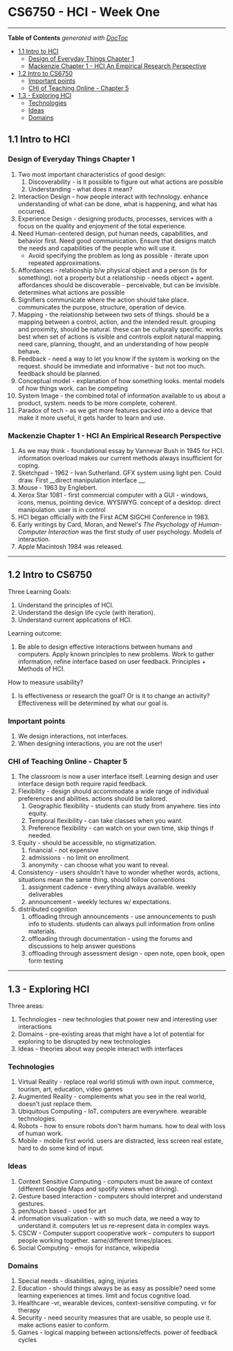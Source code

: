
# CS6750 - HCI - Week One

---

<!-- START doctoc generated TOC please keep comment here to allow auto update -->
<!-- DON'T EDIT THIS SECTION, INSTEAD RE-RUN doctoc TO UPDATE -->
**Table of Contents**  *generated with [DocToc](https://github.com/thlorenz/doctoc)*

- [1.1 Intro to HCI](#11-intro-to-hci)
  - [Design of Everyday Things Chapter 1](#design-of-everyday-things-chapter-1)
  - [Mackenzie Chapter 1 - HCI An Empirical Research Perspective](#mackenzie-chapter-1---hci-an-empirical-research-perspective)
- [1.2 Intro to CS6750](#12-intro-to-cs6750)
  - [Important points](#important-points)
  - [CHI of Teaching Online - Chapter 5](#chi-of-teaching-online---chapter-5)
- [1.3 - Exploring HCI](#13---exploring-hci)
  - [Technologies](#technologies)
  - [Ideas](#ideas)
  - [Domains](#domains)

<!-- END doctoc generated TOC please keep comment here to allow auto update -->


## 1.1 Intro to HCI

### Design of Everyday Things Chapter 1
1. Two most important characteristics of good design:
    1. Discoverability - is it possible to figure out what actions are possible
    2. Understanding - what does it mean?
2. Interaction Design - how people interact with technology. enhance understanding of what can be done, what is happening, and what has occurred.
3. Experience Design - designing products, processes, services with a focus on the quality and enjoyment of the total experience.
4. Need Human-centered design, put human needs, capabilities, and behavior first. Need good communication. Ensure that designs match the needs and capabilities of the people who will use it.
    * Avoid specifying the problem as long as possible - iterate upon repeated approximations.
5. Affordances - relationship b/w physical object and a person (is for something). not a property but a relationship - needs object + agent. affordances should be discoverable - perceivable, but can be invisible. determines what actions are possible
6. Signifiers communicate where the action should take place. communicates the purpose, structure, operation of device.
7. Mapping - the relationship between two sets of things. should be a mapping between a control, action, and the intended result. grouping and proximity, should be natural. these can be culturally specific. works best when set of actions is visible and controls exploit natural mapping. need care, planning, thought, and an understanding of how people behave.
8. Feedback - need a way to let you know if the system is working on the request. should be immediate and informative - but not too much. feedback should be planned.
9. Conceptual model - explanation of how something looks. mental models of how things work. can be competing
10. System Image - the combined total of information available to us about a product, system. needs to be more complete, coherent.
11. Paradox of tech - as we get more features packed into a device that make it more useful, it gets harder to learn and use.

### Mackenzie Chapter 1 - HCI An Empirical Research Perspective
1. As we may think - foundational essay by Vannevar Bush in 1945 for HCI. information overload makes our current methods always insufficient for coping.
2. Sketchpad - 1962 - Ivan Sutherland. GFX system using light pen. Could draw. First __direct manipulation interface __. 
3. Mouse - 1963 by Englebert. 
4. Xerox Star 1081 - first commercial computer with a GUI - windows, icons, menus, pointing device. WYSIWYG. concept of a desktop. direct manipulation. user is in control
5. HCI began officially with the First ACM SIGCHI Conference in 1983.
6. Early writings by Card, Moran, and Newel's _The Psychology of Human-Computer Interaction_ was the first study of user psychology. Models of interaction.
7. Apple Macintosh 1984 was released. 
---
## 1.2 Intro to CS6750
Three Learning Goals:
1. Understand the principles of HCI.
2. Understand the design life cycle (with iteration).
3. Understand current applications of HCI.

Learning outcome:
1. Be able to design effective interactions between humans and computers. Apply known principles to new problems. Work to gather information, refine interface based on user feedback. Principles + Methods of HCI.

How to measure usability?
1. Is effectiveness or research the goal? Or is it to change an activity? Effectiveness will be determined by what our goal is.

### Important points
1. We design interactions, not interfaces.
2. When designing interactions, you are not the user!

### CHI of Teaching Online - Chapter 5
1. The classroom is now a user interface itself. Learning design and user interface design both require rapid feedback.
2. Flexibility - design should accommodate a wide range of individual preferences and abilities. actions should be tailored. 
    1. Geographic flexibility - students can study from anywhere. ties into equity.
    2. Temporal flexibility - can take classes when you want.
    3. Preference flexibility - can watch on your own time, skip things if needed.
3. Equity - should be accessible, no stigmatization. 
    1. financial - not expensive
    2. admissions - no limit on enrollment.
    3. anonymity - can choose what you want to reveal.
4. Consistency - users shouldn't have to wonder whether words, actions, situations mean the same thing. should follow conventions
    1. assignment cadence - everything always available. weekly deliverables
    2. announcement - weekly lectures w/ expectations.
5. distributed cognition
    1. offloading through announcements - use announcements to push info to students. students can always pull information from online materials.
    2. offloading through documentation - using the forums and discussions to help answer questions
    3. offloading through assessment design - open note, open book, open form testing


---

## 1.3 - Exploring HCI

Three areas:
1. Technologies - new technologies that power new and interesting user interactions
2. Domains - pre-existing areas that might have a lot of potential for exploring to be disrupted by new technologies
3. Ideas - theories about way people interact with interfaces


### Technologies
1. Virtual Reality - replace real world stimuli with own input. commerce, tourism, art, education, video games
2. Augmented Reality - complements what you see in the real world, doesn't just replace them.
3. Ubiquitous Computing - IoT. computers are everywhere. wearable technologies.
4. Robots - how to ensure robots don't harm humans. how to deal with loss of human work.
5. Mobile - mobile first world. users are distracted, less screen real estate, hard to do some kind of input.

### Ideas
1. Context Sensitive Computing - computers must be aware of context (different Google Maps and spotify views when driving).
2. Gesture based interaction - computers should interpret and understand gestures. 
3. pen/touch based - used for art
4. information visualization - with so much data, we need a way to understand it. computers let us re-represent data in complex ways.
5. CSCW - Computer support cooperative work - computers to support people working together. same/different times/places.
6. Social Computing - emojis for instance, wikipedia


### Domains
1. Special needs - disabilities, aging, injuries
2. Education - should things always be as easy as possible? need some learning experiences at times. limit and focus cognitive load.
3. Healthcare -vr, wearable devices, context-sensitive computing. vr for therapy
4. Security - need security measures that are usable, so people use it. make actions easier to conform.
5. Games - logical mapping between actions/effects. power of feedback cycles
